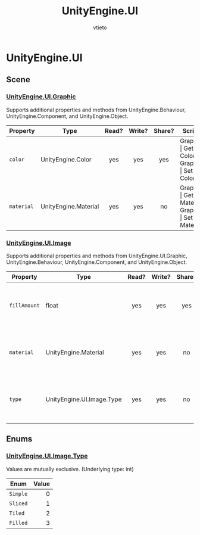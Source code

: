 ﻿---
title: UnityEngine.UI
description: UnityEngine.UI.md allowlist for Visual Scripting in Mesh.
ms.service: mesh
author: vtieto
ms.author: vinnietieto
ms.date: 10/14/2024
ms.topic: managed-reference
keywords: Microsoft Mesh, scripting, visual scripting, nodes, allowlist
---

# UnityEngine\.UI

## Scene

### [UnityEngine\.UI\.Graphic](https://docs.unity3d.com/Packages/com.unity.ugui@2.0/api/UnityEngine.UI.Graphic.html?q=Graphic)

Supports additional properties and methods from UnityEngine\.Behaviour, UnityEngine\.Component, and UnityEngine\.Object.

| Property | Type | Read? | Write? | Share? | Script |
|----------|------|:-----:|:------:|:------:|--------|
|`color`|UnityEngine\.Color|yes|yes|yes|Graphic \| Get Color<br>Graphic \| Set Color
|`material`|UnityEngine\.Material|yes|yes|no|Graphic \| Get Material<br>Graphic \| Set Material

### [UnityEngine\.UI\.Image](https://docs.unity3d.com/Packages/com.unity.ugui@2.0/api/UnityEngine.UI.Image.html)

Supports additional properties and methods from UnityEngine\.UI\.Graphic, UnityEngine\.Behaviour, UnityEngine\.Component, and UnityEngine\.Object.

| Property | Type | Read? | Write? | Share? | Script |
|----------|------|:-----:|:------:|:------:|--------|
|`fillAmount`|float|yes|yes|yes|Image \| Get Fill Amount<br>Image \| Set Fill Amount
|`material`|UnityEngine\.Material|yes|yes|no|Image \| Get Material<br>Image \| Set Material
|`type`|UnityEngine\.UI\.Image\.Type|yes|yes|no|Image \| Get Type<br>Image \| Set Type

## Enums

### [UnityEngine\.UI\.Image\.Type](https://docs.unity3d.com/Packages/com.unity.ugui@2.0/api/UnityEngine.UI.Image.Type.html)



Values are mutually exclusive\.
\(Underlying type: int)

| Enum | Value |
|------|------:|
|`Simple`|0
|`Sliced`|1
|`Tiled`|2
|`Filled`|3
